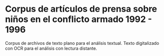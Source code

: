 # Corpus de artículos de prensa sobre niños en el conflicto armado 1992 - 1996
Corpus de archivos de texto plano para el análisis textual.
Texto digitalizado con OCR para el análisis con lectura distante.
